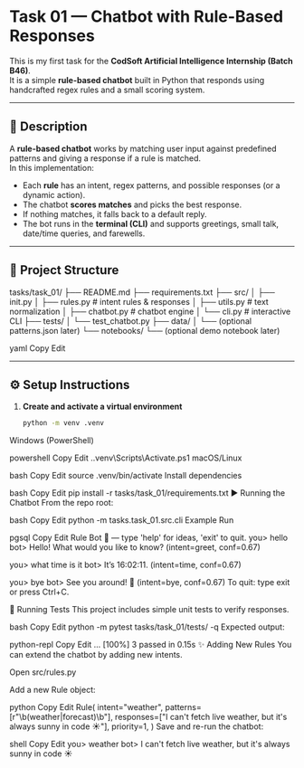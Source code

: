 # Task 01 — Chatbot with Rule-Based Responses

This is my first task for the **CodSoft Artificial Intelligence Internship (Batch B46)**.  
It is a simple **rule-based chatbot** built in Python that responds using handcrafted regex rules and a small scoring system.

---

## 📌 Description
A **rule-based chatbot** works by matching user input against predefined patterns and giving a response if a rule is matched.  
In this implementation:
- Each **rule** has an intent, regex patterns, and possible responses (or a dynamic action).
- The chatbot **scores matches** and picks the best response.
- If nothing matches, it falls back to a default reply.
- The bot runs in the **terminal (CLI)** and supports greetings, small talk, date/time queries, and farewells.

---

## 📂 Project Structure
tasks/task_01/
├── README.md
├── requirements.txt
├── src/
│ ├── init.py
│ ├── rules.py # intent rules & responses
│ ├── utils.py # text normalization
│ ├── chatbot.py # chatbot engine
│ └── cli.py # interactive CLI
├── tests/
│ └── test_chatbot.py
├── data/
│ └── (optional patterns.json later)
└── notebooks/
└── (optional demo notebook later)

yaml
Copy
Edit

---

## ⚙️ Setup Instructions

1. **Create and activate a virtual environment**
   ```bash
   python -m venv .venv
Windows (PowerShell)

powershell
Copy
Edit
.\.venv\Scripts\Activate.ps1
macOS/Linux

bash
Copy
Edit
source .venv/bin/activate
Install dependencies

bash
Copy
Edit
pip install -r tasks/task_01/requirements.txt
▶️ Running the Chatbot
From the repo root:

bash
Copy
Edit
python -m tasks.task_01.src.cli
Example Run

pgsql
Copy
Edit
Rule Bot 🤖 — type 'help' for ideas, 'exit' to quit.
you> hello
bot> Hello! What would you like to know?  (intent=greet, conf=0.67)

you> what time is it
bot> It’s 16:02:11.  (intent=time, conf=0.67)

you> bye
bot> See you around! 👋  (intent=bye, conf=0.67)
To quit: type exit or press Ctrl+C.

🧪 Running Tests
This project includes simple unit tests to verify responses.

bash
Copy
Edit
python -m pytest tasks/task_01/tests/ -q
Expected output:

python-repl
Copy
Edit
...                                                                 [100%]
3 passed in 0.15s
✨ Adding New Rules
You can extend the chatbot by adding new intents.

Open src/rules.py

Add a new Rule object:

python
Copy
Edit
Rule(
    intent="weather",
    patterns=[r"\b(weather|forecast)\b"],
    responses=["I can't fetch live weather, but it's always sunny in code ☀️"],
    priority=1,
)
Save and re-run the chatbot:

shell
Copy
Edit
you> weather
bot> I can't fetch live weather, but it's always sunny in code ☀️
